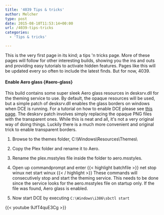 ```yaml
---
title: '4039 Tips & tricks'
author: Melcher
type: post
date: 2015-08-10T11:53:14+00:00
url: /4039-tips-tricks
categories:
  - 'Tips & tricks'

---
```

This is the very first page in its kind; a tips 'n tricks page. More of these pages will follow for other interesting builds, showing you the ins and outs and providing easy tutorials to activate hidden features. Pages like this will be updated every so often to include the latest finds. But for now, 4039.

#### Enable Aero glass {#aero-glass}

This build contains some super sleek Aero glass resources in desksrv.dll for the theming service to use. By default, the opaque resources will be used, but a simple patch of desksrv.dll enables the glass borders on windows when DCE is running. For a tutorial on how to enable DCE please see [this page](/desktop-compositing). The desksrv patch involves simply replacing the opaque PNG files with the transparent ones. While this is neat and all, it's not a very original way of doing things. Luckily there is a much more convenient and original trick to enable transparent borders.

1. Browse to the themes folder, C:\Windows\Resources\Themes\
2. Copy the Plex folder and rename it to Aero.
3. Rename the plex.msstyles file inside the folder to aero.msstyles.
4. Open up commandprompt and enter 
  {{< highlight batchfile >}}
  net stop winux
  net start winux
{{< / highlight >}}
  These commands will consecutively stop and start the theming service. This needs to be done since the service looks for the aero.msstyles file on startup only. If the file was found, Aero glass is enabled.
    
5. Now start DCE by executing `C:\Windows\i386\sbctl start`

{{< youtube 9JfT4quE3Cg >}}